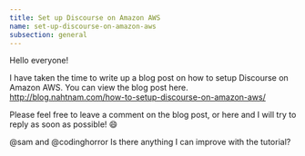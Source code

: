 ```yaml
---
title: Set up Discourse on Amazon AWS
name: set-up-discourse-on-amazon-aws
subsection: general
---
```


Hello everyone!

I have taken the time to write up a blog post on how to setup Discourse on Amazon AWS. You can view the blog post here. http://blog.nahtnam.com/how-to-setup-discourse-on-amazon-aws/

Please feel free to leave a comment on the blog post, or here and I will try to reply as soon as possible! :smile:

@sam and @codinghorror Is there anything I can improve with the tutorial?
